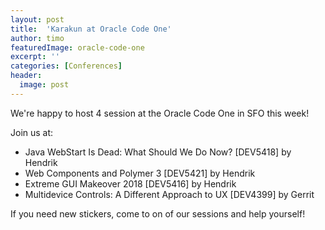 ```yaml
---
layout: post
title:  'Karakun at Oracle Code One'
author: timo
featuredImage: oracle-code-one
excerpt: ''
categories: [Conferences]
header:
  image: post
---
```


We're happy to host 4 session at the Oracle Code One in SFO this week! 

Join us at:
* Java WebStart Is Dead: What Should We Do Now? [DEV5418] by Hendrik
* Web Components and Polymer 3 [DEV5421] by Hendrik
* Extreme GUI Makeover 2018 [DEV5416] by Hendrik
* Multidevice Controls: A Different Approach to UX [DEV4399] by Gerrit

If you need new stickers, come to on of our sessions and help yourself!
